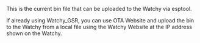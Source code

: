 This is the current bin file that can be uploaded to the Watchy via esptool.

If already using Watchy_GSR, you can use OTA Website and upload the bin to the Watchy from a local file using the Watchy Website at the IP address shown on the Watchy.
